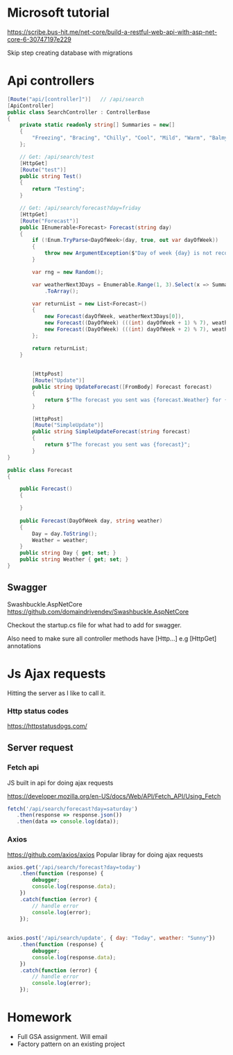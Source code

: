 # Microsoft tutorial
https://scribe.bus-hit.me/net-core/build-a-restful-web-api-with-asp-net-core-6-30747197e229

Skip step creating database with migrations

# Api controllers
```csharp
[Route("api/[controller]")]   // /api/search
[ApiController]
public class SearchController : ControllerBase
{
    private static readonly string[] Summaries = new[]
    {
        "Freezing", "Bracing", "Chilly", "Cool", "Mild", "Warm", "Balmy", "Hot", "Sweltering", "Scorching"
    };

    // Get: /api/search/test
    [HttpGet]
    [Route("test")]
    public string Test()
    {
        return "Testing";
    }

    // Get: /api/search/forecast?day=friday
    [HttpGet]
    [Route("Forecast")]
    public IEnumerable<Forecast> Forecast(string day)
    {
        if (!Enum.TryParse<DayOfWeek>(day, true, out var dayOfWeek))
        {
            throw new ArgumentException($"Day of week {day} is not recognised");
        }

        var rng = new Random();

        var weatherNext3Days = Enumerable.Range(1, 3).Select(x => Summaries[rng.Next(Summaries.Length)])
            .ToArray();

        var returnList = new List<Forecast>()
        {
            new Forecast(dayOfWeek, weatherNext3Days[0]),
            new Forecast((DayOfWeek) (((int) dayOfWeek + 1) % 7), weatherNext3Days[1]),
            new Forecast((DayOfWeek) (((int) dayOfWeek + 2) % 7), weatherNext3Days[2]),
        };

        return returnList;
    }
    
    
        [HttpPost]
        [Route("Update")]
        public string UpdateForecast([FromBody] Forecast forecast)
        {
            return $"The forecast you sent was {forecast.Weather} for {forecast.Day}";
        }

        [HttpPost]
        [Route("SimpleUpdate")]
        public string SimpleUpdateForecast(string forecast)
        {
            return $"The forecast you sent was {forecast}";
        }
}

public class Forecast 
{

    public Forecast()
    {

    }
    
    public Forecast(DayOfWeek day, string weather)
    {
        Day = day.ToString();
        Weather = weather;
    }
    public string Day { get; set; }
    public string Weather { get; set; }
}


```

## Swagger
Swashbuckle.AspNetCore
https://github.com/domaindrivendev/Swashbuckle.AspNetCore

Checkout the startup.cs file for what had to add for swagger.

Also need to make sure all controller methods have [Http...] e.g [HttpGet] annotations

# Js Ajax requests
Hitting the server as I like to call it.

### Http status codes
https://httpstatusdogs.com/

## Server request
### Fetch api
JS built in api for doing ajax requests

https://developer.mozilla.org/en-US/docs/Web/API/Fetch_API/Using_Fetch
```js
fetch('/api/search/forecast?day=saturday')
   .then(response => response.json())
   .then(data => console.log(data));

```

### Axios
https://github.com/axios/axios
Popular libray for doing ajax requests

```js
axios.get('/api/search/forecast?day=today')
    .then(function (response) {
        debugger;
        console.log(response.data);
    })
    .catch(function (error) {
        // handle error
        console.log(error);
    });
    
    
axios.post('/api/search/update', { day: "Today", weather: "Sunny"})
    .then(function (response) {
        debugger;
        console.log(response.data);
    })
    .catch(function (error) {
        // handle error
        console.log(error);
    });
```

# Homework
- Full GSA assignment. Will email
- Factory pattern on an existing project



